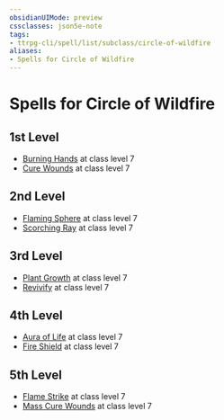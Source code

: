 ```yaml
---
obsidianUIMode: preview
cssclasses: json5e-note
tags:
- ttrpg-cli/spell/list/subclass/circle-of-wildfire
aliases:
- Spells for Circle of Wildfire
---
```

# Spells for Circle of Wildfire

## 1st Level

- [Burning Hands](/3-Mechanics/CLI/spells/burning-hands-xphb.md "XPHB") at class level 7
- [Cure Wounds](/3-Mechanics/CLI/spells/cure-wounds-xphb.md "XPHB") at class level 7

## 2nd Level

- [Flaming Sphere](/3-Mechanics/CLI/spells/flaming-sphere-xphb.md "XPHB") at class level 7
- [Scorching Ray](/3-Mechanics/CLI/spells/scorching-ray-xphb.md "XPHB") at class level 7

## 3rd Level

- [Plant Growth](/3-Mechanics/CLI/spells/plant-growth-xphb.md "XPHB") at class level 7
- [Revivify](/3-Mechanics/CLI/spells/revivify-xphb.md "XPHB") at class level 7

## 4th Level

- [Aura of Life](/3-Mechanics/CLI/spells/aura-of-life-xphb.md "XPHB") at class level 7
- [Fire Shield](/3-Mechanics/CLI/spells/fire-shield-xphb.md "XPHB") at class level 7

## 5th Level

- [Flame Strike](/3-Mechanics/CLI/spells/flame-strike-xphb.md "XPHB") at class level 7
- [Mass Cure Wounds](/3-Mechanics/CLI/spells/mass-cure-wounds-xphb.md "XPHB") at class level 7